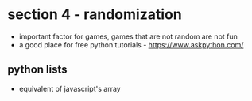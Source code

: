 # section 4 - randomization
- important factor for games, games that are not random are not fun
- a good place for free python tutorials - https://www.askpython.com/

## python lists
- equivalent of javascript's array